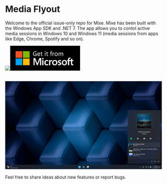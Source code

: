 # Media Flyout

Welcome to the official issue-only repo for Mixe. Mixe has been built with the Windows App SDK and .NET 7. The app allows you to contol active media sessions in Windows 10 and Windows 11 (media sessions from apps like Edge, Chrome, Spotify and so on).

<a href="https://www.microsoft.com/store/apps/9NBXBP78896Q">
<img src="images/StoreTile.png" width=80/><img src="https://github.com/michalleptuch/michalleptuch/blob/main/images/get.png?raw=true" height=80 /></a>
<br><br>

![](images/Screenshot.png)

Feel free to share ideas about new features or report bugs.
